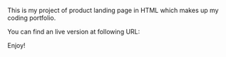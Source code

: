 This is my project of product landing page in HTML which makes up my coding portfolio.

You can find an live version at following URL:



Enjoy!
